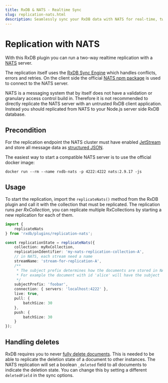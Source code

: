 ```yaml
---
title: RxDB & NATS - Realtime Sync
slug: replication-nats.html
description: Seamlessly sync your RxDB data with NATS for real-time, two-way replication. Handle conflicts, errors, and retries with ease.
---
```


# Replication with NATS

With this RxDB plugin you can run a two-way realtime replication with a [NATS](https://nats.io/) server.

The replication itself uses the [RxDB Sync Engine](./replication.md) which handles conflicts, errors and retries.
On the client side the official [NATS npm package](https://www.npmjs.com/package/nats) is used to connect to the NATS server.

NATS is a messaging system that by itself does not have a validation or granulary access control build in.
Therefore it is not recommended to directly replicate the NATS server with an untrusted RxDB client application. Instead you should replicated from NATS to your Node.js server side RxDB database.

## Precondition

For the replication endpoint the NATS cluster must have enabled [JetStream](https://docs.nats.io/nats-concepts/jetstream) and store all message data as [structured JSON](https://www.google.com/search?q=nats+jetstream+json&oq=nats+jetstream+json&aqs=chrome..69i57j69i60l2.2442j0j7&sourceid=chrome&ie=UTF-8).

The easiest way to start a compatible NATS server is to use the official docker image:

```docker run --rm --name rxdb-nats -p 4222:4222 nats:2.9.17 -js```



## Usage

To start the replication, import the `replicateNats()` method from the RxDB plugin and call it with the collection
that must be replicated.
The replication runs *per RxCollection*, you can replicate multiple RxCollections by starting a new replication for each of them.

```typescript
import {
    replicateNats
} from 'rxdb/plugins/replication-nats';

const replicationState = replicateNats({
    collection: myRxCollection,
    replicationIdentifier: 'my-nats-replication-collection-A',
    // in NATS, each stream need a name
    streamName: 'stream-for-replication-A',
    /**
     * The subject prefix determines how the documents are stored in NATS.
     * For example the document with id 'alice' will have the subject 'foobar.alice'
     */
    subjectPrefix: 'foobar',
    connection: { servers: 'localhost:4222' },
    live: true,
    pull: {
        batchSize: 30
    },
    push: {
        batchSize: 30
    }
});
```

## Handling deletes

RxDB requires you to never [fully delete documents](./replication.md#data-layout-on-the-server). This is needed to be able to replicate the deletion state of a document to other instances. The NATS replication will set a boolean `_deleted` field to all documents to indicate the deletion state. You can change this by setting a different `deletedField` in the sync options.

